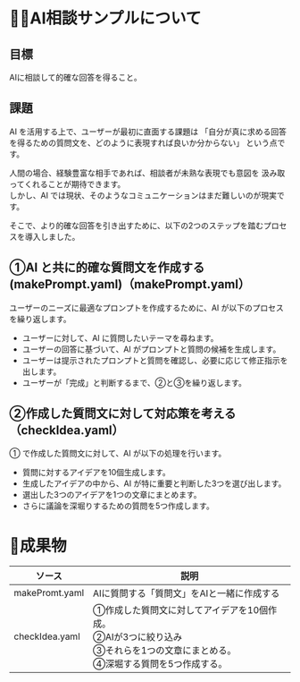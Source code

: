 # :man_health_worker:AI相談サンプルについて

## 目標

AIに相談して的確な回答を得ること。

## 課題
AI を活用する上で、ユーザーが最初に直面する課題は
「自分が真に求める回答を得るための質問文を、どのように表現すれば良いか分からない」
という点です。

人間の場合、経験豊富な相手であれば、相談者が未熟な表現でも意図を
汲み取ってくれることが期待できます。<br>
しかし、AI では現状、そのようなコミュニケーションはまだ難しいのが現実です。

そこで、より的確な回答を引き出すために、以下の2つのステップを踏むプロセスを導入しました。

## ①AI と共に的確な質問文を作成する (makePrompt.yaml)（makePrompt.yaml）
ユーザーのニーズに最適なプロンプトを作成するために、AI が以下のプロセスを繰り返します。

- ユーザーに対して、AI に質問したいテーマを尋ねます。
- ユーザーの回答に基づいて、AI がプロンプトと質問の候補を生成します。
- ユーザーは提示されたプロンプトと質問を確認し、必要に応じて修正指示を出します。
- ユーザーが「完成」と判断するまで、②と③を繰り返します。

## ②作成した質問文に対して対応策を考える（checkIdea.yaml）
① で作成した質問文に対して、AI が以下の処理を行います。

- 質問に対するアイデアを10個生成します。
- 生成したアイデアの中から、AI が特に重要と判断した3つを選び出します。
- 選出した3つのアイデアを1つの文章にまとめます。
- さらに議論を深堀りするための質問を5つ作成します。


# :abcd:成果物

|ソース| 説明|
|----------------------|----------------------------------------------------------------------|
| makePromt.yaml|AIに質問する「質問文」をAIと一緒に作成する|
| checkIdea.yaml|①作成した質問文に対してアイデアを10個作成。<br>②AIが3つに絞り込み<br>③それらを1つの文章にまとめる。<br>④深堀する質問を5つ作成する。|